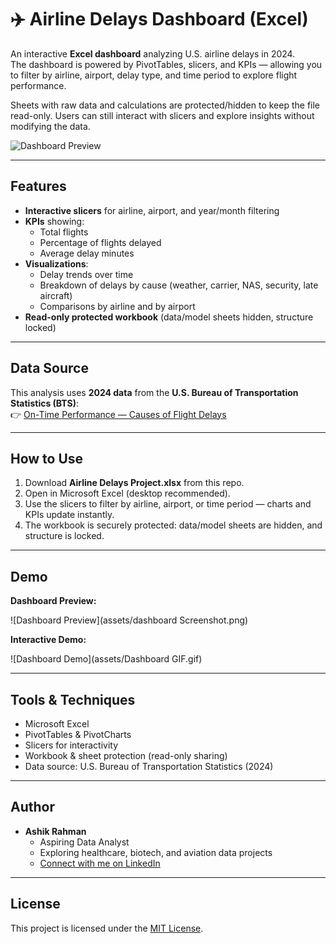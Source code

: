 # ✈️ Airline Delays Dashboard (Excel)

An interactive **Excel dashboard** analyzing U.S. airline delays in 2024.  
The dashboard is powered by PivotTables, slicers, and KPIs — allowing you to filter by airline, airport, delay type, and time period to explore flight performance.

Sheets with raw data and calculations are protected/hidden to keep the file read-only. Users can still interact with slicers and explore insights without modifying the data.

![Dashboard Preview](assets/DashboardScreenshot.png)

---

##  Features

- **Interactive slicers** for airline, airport, and year/month filtering  
- **KPIs** showing:
  - Total flights  
  - Percentage of flights delayed  
  - Average delay minutes  
- **Visualizations**:
  - Delay trends over time  
  - Breakdown of delays by cause (weather, carrier, NAS, security, late aircraft)  
  - Comparisons by airline and by airport  
- **Read-only protected workbook** (data/model sheets hidden, structure locked)  

---

##  Data Source

This analysis uses **2024 data** from the **U.S. Bureau of Transportation Statistics (BTS)**:  
👉 [On-Time Performance — Causes of Flight Delays](https://www.transtats.bts.gov/ot_delay/ot_delaycause1.asp)  

---

##  How to Use

1. Download **Airline Delays Project.xlsx** from this repo.  
2. Open in Microsoft Excel (desktop recommended).  
3. Use the slicers to filter by airline, airport, or time period — charts and KPIs update instantly.  
4. The workbook is securely protected: data/model sheets are hidden, and structure is locked.  

---

##  Demo

**Dashboard Preview:**

![Dashboard Preview](assets/dashboard Screenshot.png)

**Interactive Demo:**

![Dashboard Demo](assets/Dashboard GIF.gif)

---

##  Tools & Techniques

- Microsoft Excel  
- PivotTables & PivotCharts  
- Slicers for interactivity  
- Workbook & sheet protection (read-only sharing)  
- Data source: U.S. Bureau of Transportation Statistics (2024)  

---

##  Author

- **Ashik Rahman**  
  - Aspiring Data Analyst
  - Exploring healthcare, biotech, and aviation data projects  
  - [Connect with me on LinkedIn](https://www.linkedin.com/in/ashik-rahman-998364379/)  

---

##  License

This project is licensed under the [MIT License](LICENSE).

